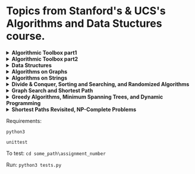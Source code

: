 # Topics from Stanford's & UCS's Algorithms and Data Stuctures course.

<details>
<summary><b>Algorithmic Toolbox part1</b></summary>

- **Assignment 1**: Max Pairwise Product
- **Assignment 2**: Fibonacci Number
- **Assignment 3**: Last Digit of a Fibonacci Number
- **Assignment 4**: Greatest Common Divisor
- **Assignment 5**: Fibonacci Number Again
- **Assignment 6**: Money Change
- **Assignment 7**: Car Fueling
- **Assignment 8**: Collecting Signatures (Covering Segments by Points)
    
</details>


<details>
<summary><b>Algorithmic Toolbox part2</b></summary>

- **Assignment 9**: Maximum Salary (Largest Number)
- **Assignment 10**: Binary Search
- **Assignment 11**: Majority Element
- **Assignment 12**: Improving QuickSort
- **Assignment 13**: Money Change Again
- **Assignment 14**: Primitive Calculator
- **Assignment 15**: Longest Common Subsequence of Two Sequence
- **Assignment 16**: Partitioning Souvenirs
- **Assignment 17**: Max Value of Arithmetic Expression

</details>


<details>
<summary><b>Data Structures</b></summary>

- **Assignment 1**: Check brackets in the code
- **Assignment 2**: Stack with maximum
- **Assignment 3**: Build Heap
- **Assignment 4**: Parallel Processing
- **Assignment 5**: Phone Book
- **Assignment 6**: Chaining Simulation
- **Assignment 7**: Tree Orders
- **Assignment 8**: Is it a Binary Search Tree?
- **Assignment 9**: Is it a Binary Search Tree? Hard version


</details>


<details>
<summary><b>Algorithms on Graphs</b></summary>

- **Assignment 1**: Reachability
- **Assignment 2**: Acyclicity
- **Assignment 3**: Topological Sort
- **Assignment 4**: BFS (min number of flight segments)
- **Assignment 5**: Dijkstra (min cost of a flight)
- **Assignment 6**: Negative Cycle (detecting anomolies in currency exchange rates)
- **Assignment 7**: Connecting Points

</details>


<details>
<summary><b>Algorithms on Strings</b></summary>

- **Assignment 1**: Construct a Trie from a Collection of Patterns
- **Assignment 2**: Implement TrieMatching
- **Assignment 3**: Borrows-Wheeler Transform
- **Assignment 4**: Reconstruct String from its Burrows-Wheeler Transform
- **Assignment 5**: Suffix Tree
- **Assignment 6**: Find all Occurrences of Pattern in String
- **Assignment 7**: Construct Suffix Array of a Long String

</details>

<details>
<summary><b>Divide & Conquer, Sorting and Searching, and Randomized Algorithms</b></summary>

- **Assignment 1**: Integer Multiplication
- **Assignment 2**: Inversions
- **Assignment 3**: Quicksort
- **Assignment 4**: Minimum Cut

</details>


<details>
<summary><b>Graph Search and Shortest Path</b></summary>

- **Assignment 1**: Strongly Connected Components
- **Assignment 2**: Dijkstra's Shortest Path
- **Assignment 3**: Median Maintenance
- **Assignment 4**: Two Sum

</details>


<details>
<summary><b>Greedy Algorithms, Minimum Spanning Trees, and Dynamic Programming</b></summary>

- **Assignment 1**: Scheduling and Prim's MST Algorithm
- **Assignment 2**: K-Clustering
- **Assignment 3**: Huffman Codes and Max Weight Independent Sets
- **Assignment 4**: Knapsack

</details>

<details>
<summary><b>Shortest Paths Revisited, NP-Complete Problems</b></summary>

- **Assignment 1**: All-pairs shortest paths
- **Assignment 2**: Traveling salesperson problem
- **Assignment 3**: Traveling salesperson problem Heuristic
- **Assignment 4**: 2 Sat problem


</details>


Requirements:

`python3`

`unittest`


To test:
`cd some_path\assignment_number`

Run:
`python3 tests.py`

